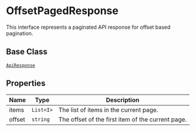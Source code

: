 
# OffsetPagedResponse

This interface represents a paginated API response for offset based pagination.

## Base Class

[`ApiResponse`](../doc/api-response.md)

## Properties

| Name | Type | Description |
|  --- | --- | --- |
| items | `List<I>` | The list of items in the current page. |
| offset | `string` | The offset of the first item of the current page. |

